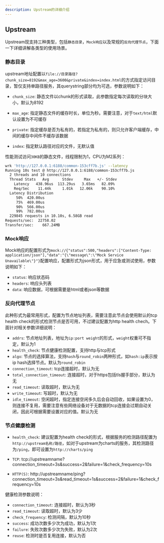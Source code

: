 ```yaml
---
description: Upstream的详细介绍
---
```


## Upstream

Upstream现支持三种类型，包括`静态目录`，`Mock响应`以及常规的`反向代理节点`，下面一下详细讲解各类型的使用场景。

### 静态目录

upstream地址配置以`file://目录路径?chunk_size=8192&max_age=3600&private&index=index.html`的方式指定访问目录，暂仅支持单路径服务，其querystring部分均为可选，参数说明如下：

- `chunk_size`: 静态文件以chunk的形式读取，此参数指定每次读取的分块大小，默认为8192
- `max_age`: 指定静态文件的缓存时长，单位为秒。需要注意，对于`text/html`默认设置为不可缓存
- `private`: 指定缓存是否为私有的，若指定为私有的，则只允许客户端缓存，中间的缓存中间件不缓存该数据

- `index`: 指定默认路径对应的文件，无默认值

性能测试访问`30KB`的静态文件，线程限制为1，CPU为M2系列：

```bash
wrk 'http://127.0.0.1:6188/common-153cff7b.js' --latency
Running 10s test @ http://127.0.0.1:6188/common-153cff7b.js
  2 threads and 10 connections
  Thread Stats   Avg      Stdev     Max   +/- Stdev
    Latency   438.96us  113.29us   3.65ms   82.09%
    Req/Sec    11.44k     1.01k   12.06k    90.10%
  Latency Distribution
     50%  420.00us
     75%  469.00us
     90%  566.00us
     99%  782.00us
  229845 requests in 10.10s, 6.58GB read
Requests/sec:  22758.02
Transfer/sec:    667.24MB
```

### Mock响应

Mock响应的配置形式为`mock://{"status":500,"headers":["Content-Type: application/json"],"data":"{\"message\":\"Mock Service Unavailable\"}"}`配置响应，配置形式为json形式，用于应急或测试使用，参数说明如下：

- `status`: 响应状态码
- `headers`: 响应头列表
- `data`: 响应数据，可根据需要是html或者json等数据

### 反向代理节点

此种形式为最常用形式，配置为节点地址列表，需要注意此节点会使用默认的tcp health check的形式检测节点是否可用，不过建议配置为http health chech。下面针对相关参数详细说明：

- `addrs`: 节点地址列表，地址为`ip:port weight`的形式，`weight`权重可不指定，默认为1
- `health_check`: 节点健康检测配置，支持http与tcp形式
- `algo`: 节点的选择算法，支持`hash`与`round_robin`两种形式，如`hash:ip`表示按ip hash选择节点。默认为`round_robin`
- `connection_timeout`: tcp连接超时，默认为无
- `total_connection_timeout`: 连接超时，对于https包括tls握手部分，默认为无
- `read_timeout`: 读取超时，默认为无
- `write_timeout`: 写超时，默认为无
- `idle_timeout`: 空闲超时，指定连接空闲多久后会自动回收，如果设置为0，则连接不复用，需要注意有些网络设备对于无数据的tcp连接会过期自动关闭，因此可根据需要设置对应的值。默认为无

### 节点健康检测

- `health_check`: 建议配置为health check的形式，根据服务的检测路径配置为`http://upstream名称/路径`，如对于upstream为charts的服务，其检测路径为`/ping`，即可设置为`http://charts/ping`

- `TCP`: tcp://upstreamname?connection_timeout=3s&success=2&failure=1&check_frequency=10s
- `HTTP(S)`: http://upstreamname/ping?connection_timeout=3s&read_timeout=1s&success=2&failure=1&check_frequency=10s

健康检测参数说明：

- `connection_timeout`: 连接超时，默认为3秒
- `read_timeout`: 读取超时，默认为3少
- `check_frequency`: 检测间隔，默认为10秒
- `success`: 成功次数多少次为成功，默认为1次
- `failure`: 失败次数多少次为失败，默认为2次
- `reuse`: 检测时是否复用连接，默认为否
